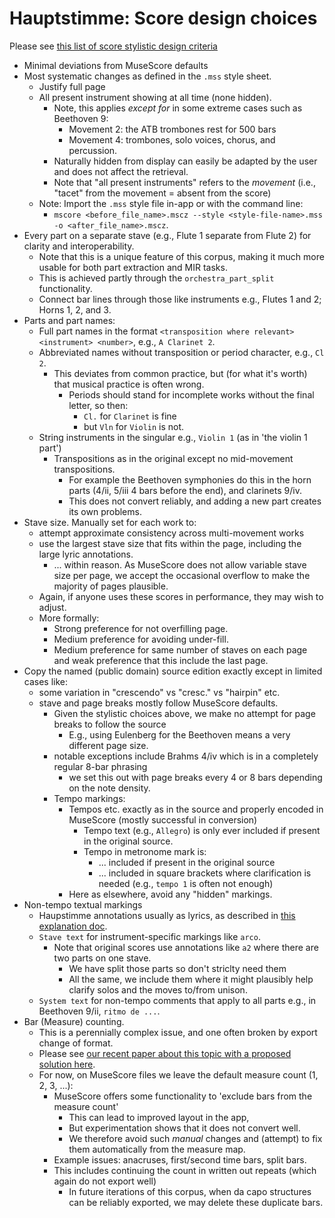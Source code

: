 # Hauptstimme: Score design choices

Please see [this list of score stylistic design criteria](./score_design.md)

- Minimal deviations from MuseScore defaults
- Most systematic changes as defined in the `.mss` style sheet.
  - Justify full page
  - All present instrument showing at all time (none hidden).
    - Note, this applies _except for_ in some extreme cases such as Beethoven 9:
      - Movement 2: the ATB trombones rest for 500 bars
      - Movement 4: trombones, solo voices, chorus, and percussion.
    - Naturally hidden from display can easily be adapted by the user and does not affect the retrieval.
    - Note that "all present instruments" refers to the _movement_ (i.e., "tacet" from the movement = absent from the score)
  - Note: Import the `.mss` style file in-app or with the command line:
    - `mscore <before_file_name>.mscz --style <style-file-name>.mss -o <after_file_name>.mscz`.
- Every part on a separate stave (e.g., Flute 1 separate from Flute 2) for clarity and interoperability.
  - Note that this is a unique feature of this corpus, making it much more usable for both part extraction and MIR tasks.  
  - This is achieved partly through the `orchestra_part_split` functionality.
  - Connect bar lines through those like instruments e.g., Flutes 1 and 2; Horns 1, 2, and 3.
- Parts and part names:
  - Full part names in the format `<transposition where relevant> <instrument> <number>`, e.g., `A Clarinet 2`.
  - Abbreviated names without transposition or period character, e.g., `Cl 2`.
    - This deviates from common practice, but (for what it's worth) that musical practice is often wrong.
      - Periods should stand for incomplete works without the final letter, so then:
        - `Cl.` for `Clarinet` is fine
        - but `Vln` for `Violin` is not.
  - String instruments in the singular e.g., `Violin 1` (as in 'the violin 1 part')
    - Transpositions as in the original except no mid-movement transpositions.
      - For example the Beethoven symphonies do this in the horn parts (4/ii, 5/iii 4 bars before the end), and clarinets 9/iv.
      - This does not convert reliably, and adding a new part creates its own problems.
- Stave size. Manually set for each work to:
  - attempt approximate consistency across multi-movement works
  - use the largest stave size that fits within the page, including the large lyric annotations. 
    - ... within reason. As MuseScore does not allow variable stave size per page, we accept the occasional overflow to make the majority of pages plausible.
  - Again, if anyone uses these scores in performance, they may wish to adjust. 
  - More formally:
    - Strong preference for not overfilling page. 
    - Medium preference for avoiding under-fill. 
    - Medium preference for same number of staves on each page and weak preference that this include the last page.
- Copy the named (public domain) source edition exactly except in limited cases like:
  - some variation in "crescendo" vs "cresc." vs "hairpin" etc.
  - stave and page breaks mostly follow MuseScore defaults.
    - Given the stylistic choices above, we make no attempt for page breaks to follow the source
      - E.g., using Eulenberg for the Beethoven means a very different page size.
    - notable exceptions include Brahms 4/iv which is in a completely regular 8-bar phrasing
      - we set this out with page breaks every 4 or 8 bars depending on the note density.
    - Tempo markings:
      - Tempos etc. exactly as in the source and properly encoded in MuseScore (mostly successful in conversion)
        - Tempo text (e.g., `Allegro`) is only ever included if present in the original source.
        - Tempo in metronome mark is:
          - ... included if present in the original source 
          - ... included in square brackets where clarification is needed (e.g., `tempo 1` is often not enough)
      - Here as elsewhere, avoid any "hidden" markings.
- Non-tempo textual markings
  - Haupstimme annotations usually as lyrics, as described in [this explanation doc](./annotation.md).
  - `Stave text` for instrument-specific markings like `arco`.
    - Note that original scores use annotations like `a2` where there are two parts on one stave.
      - We have split those parts so don't striclty need them
      - All the same, we include them where it might plausibly help clarify solos and the moves to/from unison.
  - `System text` for non-tempo comments that apply to all parts e.g., in Beethoven 9/ii, `ritmo de ...`.
- Bar (Measure) counting. 
  - This is a perennially complex issue, and one often broken by export change of format.
  - Please see [our recent paper about this topic with a proposed solution here](https://dl.acm.org/doi/10.1145/3625135.3625136). 
  - For now, on MuseScore files we leave the default measure count (1, 2, 3, ...):
    - MuseScore offers some functionality to 'exclude bars from the measure count'
      - This can lead to improved layout in the app,
      - But experimentation shows that it does not convert well.
      - We therefore avoid such _manual_ changes and (attempt) to fix them automatically from the measure map.
    - Example issues: anacruses, first/second time bars, split bars.
    - This includes continuing the count in written out repeats (which again do not export well)
      - In future iterations of this corpus, when da capo structures can be reliably exported, we may delete these duplicate bars.
 
